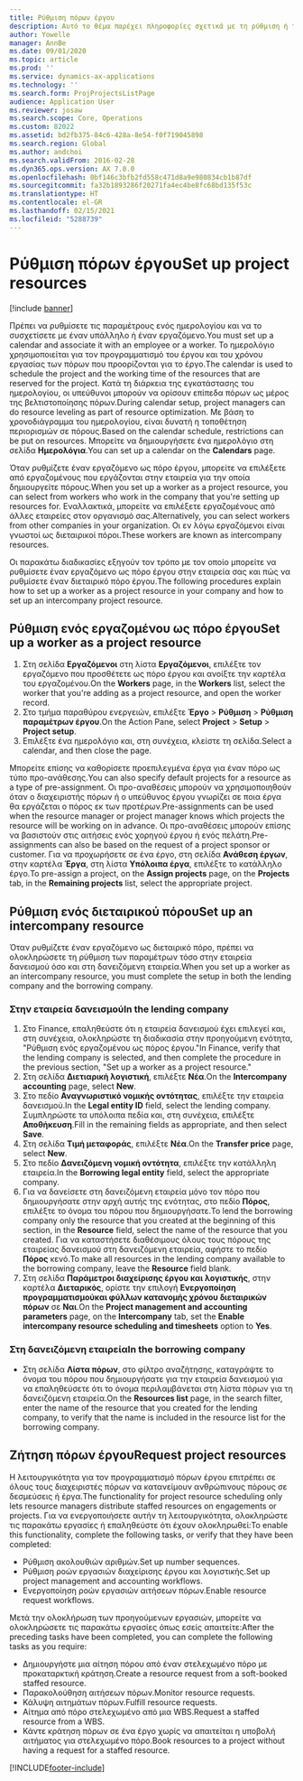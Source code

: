 ```yaml
---
title: Ρύθμιση πόρων έργου
description: Αυτό το θέμα παρέχει πληροφορίες σχετικά με τη ρύθμιση ή τη ζήτηση πόρων έργου.
author: Yowelle
manager: AnnBe
ms.date: 09/01/2020
ms.topic: article
ms.prod: ''
ms.service: dynamics-ax-applications
ms.technology: ''
ms.search.form: ProjProjectsListPage
audience: Application User
ms.reviewer: josaw
ms.search.scope: Core, Operations
ms.custom: 82022
ms.assetid: bd2fb375-84c6-428a-8e54-f0f719045898
ms.search.region: Global
ms.author: andchoi
ms.search.validFrom: 2016-02-28
ms.dyn365.ops.version: AX 7.0.0
ms.openlocfilehash: 0bf146c3bfb2fd558c471d8a9e980834cb1b87df
ms.sourcegitcommit: fa32b1893286f20271fa4ec4be8fc68bd135f53c
ms.translationtype: HT
ms.contentlocale: el-GR
ms.lasthandoff: 02/15/2021
ms.locfileid: "5288739"
---
```

# <a name="set-up-project-resources"></a><span data-ttu-id="a464d-103">Ρύθμιση πόρων έργου</span><span class="sxs-lookup"><span data-stu-id="a464d-103">Set up project resources</span></span>

[!include [banner](../includes/banner.md)]

<span data-ttu-id="a464d-104">Πρέπει να ρυθμίσετε τις παραμέτρους ενός ημερολογίου και να το συσχετίσετε με έναν υπάλληλο ή έναν εργαζόμενο.</span><span class="sxs-lookup"><span data-stu-id="a464d-104">You must set up a calendar and associate it with an employee or a worker.</span></span> <span data-ttu-id="a464d-105">Το ημερολόγιο χρησιμοποιείται για τον προγραμματισμό του έργου και του χρόνου εργασίας των πόρων που προορίζονται για το έργο.</span><span class="sxs-lookup"><span data-stu-id="a464d-105">The calendar is used to schedule the project and the working time of the resources that are reserved for the project.</span></span> <span data-ttu-id="a464d-106">Κατά τη διάρκεια της εγκατάστασης του ημερολογίου, οι υπεύθυνοι μπορούν να ορίσουν επίπεδα πόρων ως μέρος της βελτιστοποίησης πόρων.</span><span class="sxs-lookup"><span data-stu-id="a464d-106">During calendar setup, project managers can do resource leveling as part of resource optimization.</span></span> <span data-ttu-id="a464d-107">Με βάση το χρονοδιάγραμμα του ημερολογίου, είναι δυνατή η τοποθέτηση περιορισμών σε πόρους.</span><span class="sxs-lookup"><span data-stu-id="a464d-107">Based on the calendar schedule, restrictions can be put on resources.</span></span> <span data-ttu-id="a464d-108">Μπορείτε να δημιουργήσετε ένα ημερολόγιο στη σελίδα **Ημερολόγια**.</span><span class="sxs-lookup"><span data-stu-id="a464d-108">You can set up a calendar on the **Calendars** page.</span></span>

<span data-ttu-id="a464d-109">Όταν ρυθμίζετε έναν εργαζόμενο ως πόρο έργου, μπορείτε να επιλέξετε από εργαζομένους που εργάζονται στην εταιρεία για την οποία δημιουργείτε πόρους.</span><span class="sxs-lookup"><span data-stu-id="a464d-109">When you set up a worker as a project resource, you can select from workers who work in the company that you're setting up resources for.</span></span> <span data-ttu-id="a464d-110">Εναλλακτικά, μπορείτε να επιλέξετε εργαζομένους από άλλες εταιρείες στον οργανισμό σας.</span><span class="sxs-lookup"><span data-stu-id="a464d-110">Alternatively, you can select workers from other companies in your organization.</span></span> <span data-ttu-id="a464d-111">Οι εν λόγω εργαζόμενοι είναι γνωστοί ως διεταιρικοί πόροι.</span><span class="sxs-lookup"><span data-stu-id="a464d-111">These workers are known as intercompany resources.</span></span>

<span data-ttu-id="a464d-112">Οι παρακάτω διαδικασίες εξηγούν τον τρόπο με τον οποίο μπορείτε να ρυθμίσετε έναν εργαζόμενο ως πόρο έργου στην εταιρεία σας και πώς να ρυθμίσετε έναν διεταιρικό πόρο έργου.</span><span class="sxs-lookup"><span data-stu-id="a464d-112">The following procedures explain how to set up a worker as a project resource in your company and how to set up an intercompany project resource.</span></span>

## <a name="set-up-a-worker-as-a-project-resource"></a><span data-ttu-id="a464d-113">Ρύθμιση ενός εργαζομένου ως πόρο έργου</span><span class="sxs-lookup"><span data-stu-id="a464d-113">Set up a worker as a project resource</span></span>

1. <span data-ttu-id="a464d-114">Στη σελίδα **Εργαζόμενοι** στη λίστα **Εργαζόμενοι**, επιλέξτε τον εργαζόμενο που προσθέτετε ως πόρο έργου και ανοίξτε την καρτέλα του εργαζομένου.</span><span class="sxs-lookup"><span data-stu-id="a464d-114">On the **Workers** page, in the **Workers** list, select the worker that you're adding as a project resource, and open the worker record.</span></span>
2. <span data-ttu-id="a464d-115">Στο τμήμα παραθύρου ενεργειών, επιλέξτε **Έργο** &gt; **Ρύθμιση** &gt; **Ρύθμιση παραμέτρων έργου**.</span><span class="sxs-lookup"><span data-stu-id="a464d-115">On the Action Pane, select **Project** &gt; **Setup** &gt; **Project setup**.</span></span>
3. <span data-ttu-id="a464d-116">Επιλέξτε ένα ημερολόγιο και, στη συνέχεια, κλείστε τη σελίδα.</span><span class="sxs-lookup"><span data-stu-id="a464d-116">Select a calendar, and then close the page.</span></span>

<span data-ttu-id="a464d-117">Μπορείτε επίσης να καθορίσετε προεπιλεγμένα έργα για έναν πόρο ως τύπο προ-ανάθεσης.</span><span class="sxs-lookup"><span data-stu-id="a464d-117">You can also specify default projects for a resource as a type of pre-assignment.</span></span> <span data-ttu-id="a464d-118">Οι προ-αναθέσεις μπορούν να χρησιμοποιηθούν όταν ο διαχειριστής πόρων ή ο υπεύθυνος έργου γνωρίζει σε ποια έργα θα εργάζεται ο πόρος εκ των προτέρων.</span><span class="sxs-lookup"><span data-stu-id="a464d-118">Pre-assignments can be used when the resource manager or project manager knows which projects the resource will be working on in advance.</span></span> <span data-ttu-id="a464d-119">Οι προ-αναθέσεις μπορούν επίσης να βασιστούν στις αιτήσεις ενός χορηγού έργου ή ενός πελάτη.</span><span class="sxs-lookup"><span data-stu-id="a464d-119">Pre-assignments can also be based on the request of a project sponsor or customer.</span></span> <span data-ttu-id="a464d-120">Για να προχωρήσετε σε ένα έργο, στη σελίδα **Ανάθεση έργων**, στην καρτέλα **Έργα**, στη λίστα **Υπόλοιπα έργα**, επιλέξτε το κατάλληλο έργο.</span><span class="sxs-lookup"><span data-stu-id="a464d-120">To pre-assign a project, on the **Assign projects** page, on the **Projects** tab, in the **Remaining projects** list, select the appropriate project.</span></span>

## <a name="set-up-an-intercompany-resource"></a><span data-ttu-id="a464d-121">Ρύθμιση ενός διεταιρικού πόρου</span><span class="sxs-lookup"><span data-stu-id="a464d-121">Set up an intercompany resource</span></span>

<span data-ttu-id="a464d-122">Όταν ρυθμίζετε έναν εργαζόμενο ως διεταιρικό πόρο, πρέπει να ολοκληρώσετε τη ρύθμιση των παραμέτρων τόσο στην εταιρεία δανεισμού όσο και στη δανειζόμενη εταιρεία.</span><span class="sxs-lookup"><span data-stu-id="a464d-122">When you set up a worker as an intercompany resource, you must complete the setup in both the lending company and the borrowing company.</span></span>

### <a name="in-the-lending-company"></a><span data-ttu-id="a464d-123">Στην εταιρεία δανεισμού</span><span class="sxs-lookup"><span data-stu-id="a464d-123">In the lending company</span></span>

1. <span data-ttu-id="a464d-124">Στο Finance, επαληθεύστε ότι η εταιρεία δανεισμού έχει επιλεγεί και, στη συνέχεια, ολοκληρώστε τη διαδικασία στην προηγούμενη ενότητα, "Ρύθμιση ενός εργαζομένου ως πόρος έργου."</span><span class="sxs-lookup"><span data-stu-id="a464d-124">In Finance, verify that the lending company is selected, and then complete the procedure in the previous section, "Set up a worker as a project resource."</span></span>
2. <span data-ttu-id="a464d-125">Στη σελίδα **Διετιαρική λογιστική**, επιλέξτε **Νέα**.</span><span class="sxs-lookup"><span data-stu-id="a464d-125">On the **Intercompany accounting** page, select **New**.</span></span>
3. <span data-ttu-id="a464d-126">Στο πεδίο **Αναγνωριστικό νομικής οντότητας**, επιλέξτε την εταιρεία δανεισμού.</span><span class="sxs-lookup"><span data-stu-id="a464d-126">In the **Legal entity ID** field, select the lending company.</span></span> <span data-ttu-id="a464d-127">Συμπληρώστε τα υπόλοιπα πεδία και, στη συνέχεια, επιλέξτε **Αποθήκευση**.</span><span class="sxs-lookup"><span data-stu-id="a464d-127">Fill in the remaining fields as appropriate, and then select **Save**.</span></span>
4. <span data-ttu-id="a464d-128">Στη σελίδα **Τιμή μεταφοράς**, επιλέξτε **Νέα**.</span><span class="sxs-lookup"><span data-stu-id="a464d-128">On the **Transfer price** page, select **New**.</span></span>
5. <span data-ttu-id="a464d-129">Στο πεδίο **Δανειζόμενη νομική οντότητα**, επιλέξτε την κατάλληλη εταιρεία.</span><span class="sxs-lookup"><span data-stu-id="a464d-129">In the **Borrowing legal entity** field, select the appropriate company.</span></span>
6. <span data-ttu-id="a464d-130">Για να δανείσετε στη δανειζόμενη εταιρεία μόνο τον πόρο που δημιουργήσατε στην αρχή αυτής της ενότητας, στο πεδίο **Πόρος**, επιλέξτε το όνομα του πόρου που δημιουργήσατε.</span><span class="sxs-lookup"><span data-stu-id="a464d-130">To lend the borrowing company only the resource that you created at the beginning of this section, in the **Resource** field, select the name of the resource that you created.</span></span> <span data-ttu-id="a464d-131">Για να καταστήσετε διαθέσιμους όλους τους πόρους της εταιρείας δανεισμού στη δανειζόμενη εταιρεία, αφήστε το πεδίο **Πόρος** κενό.</span><span class="sxs-lookup"><span data-stu-id="a464d-131">To make all resources in the lending company available to the borrowing company, leave the **Resource** field blank.</span></span>
7. <span data-ttu-id="a464d-132">Στη σελίδα **Παράμετροι διαχείρισης έργου και λογιστικής**, στην καρτέλα **Διεταρικός**, ορίστε την επιλογή **Ενεργοποίηση προγραμματισμούκαι φύλλων κατανομής χρόνου διεταιρικών πόρων** σε **Ναι**.</span><span class="sxs-lookup"><span data-stu-id="a464d-132">On the **Project management and accounting parameters** page, on the **Intercompany** tab, set the **Enable intercompany resource scheduling and timesheets** option to **Yes**.</span></span>

### <a name="in-the-borrowing-company"></a><span data-ttu-id="a464d-133">Στη δανειζόμενη εταιρεία</span><span class="sxs-lookup"><span data-stu-id="a464d-133">In the borrowing company</span></span>

- <span data-ttu-id="a464d-134">Στη σελίδα **Λίστα πόρων**, στο φίλτρο αναζήτησης, καταγράψτε το όνομα του πόρου που δημιουργήσατε για την εταιρεία δανεισμού για να επαληθεύσετε ότι το όνομα περιλαμβάνεται στη λίστα πόρων για τη δανειζόμενη εταιρεία.</span><span class="sxs-lookup"><span data-stu-id="a464d-134">On the **Resources list** page, in the search filter, enter the name of the resource that you created for the lending company, to verify that the name is included in the resource list for the borrowing company.</span></span>

## <a name="request-project-resources"></a><span data-ttu-id="a464d-135">Ζήτηση πόρων έργου</span><span class="sxs-lookup"><span data-stu-id="a464d-135">Request project resources</span></span>
<span data-ttu-id="a464d-136">Η λειτουργικότητα για τον προγραμματισμό πόρων έργου επιτρέπει σε όλους τους διαχειριστές πόρων να κατανείμουν ανθρώπινους πόρους σε δεσμεύσεις ή έργα.</span><span class="sxs-lookup"><span data-stu-id="a464d-136">The functionality for project resource scheduling only lets resource managers distribute staffed resources on engagements or projects.</span></span> <span data-ttu-id="a464d-137">Για να ενεργοποιήσετε αυτήν τη λειτουργικότητα, ολοκληρώστε τις παρακάτω εργασίες ή επαληθεύστε ότι έχουν ολοκληρωθεί:</span><span class="sxs-lookup"><span data-stu-id="a464d-137">To enable this functionality, complete the following tasks, or verify that they have been completed:</span></span>

- <span data-ttu-id="a464d-138">Ρύθμιση ακολουθιών αριθμών.</span><span class="sxs-lookup"><span data-stu-id="a464d-138">Set up number sequences.</span></span>
- <span data-ttu-id="a464d-139">Ρύθμιση ροών εργασιών διαχείρισης έργου και λογιστικής.</span><span class="sxs-lookup"><span data-stu-id="a464d-139">Set up project management and accounting workflows.</span></span>
- <span data-ttu-id="a464d-140">Ενεργοποίηση ροών εργασιών αιτήσεων πόρων.</span><span class="sxs-lookup"><span data-stu-id="a464d-140">Enable resource request workflows.</span></span>

<span data-ttu-id="a464d-141">Μετά την ολοκλήρωση των προηγούμενων εργασιών, μπορείτε να ολοκληρώσετε τις παρακάτω εργασίες όπως εσείς απαιτείτε:</span><span class="sxs-lookup"><span data-stu-id="a464d-141">After the preceding tasks have been completed, you can complete the following tasks as you require:</span></span>

- <span data-ttu-id="a464d-142">Δημιουργήστε μια αίτηση πόρου από έναν στελεχωμένο πόρο με προκαταρκτική κράτηση.</span><span class="sxs-lookup"><span data-stu-id="a464d-142">Create a resource request from a soft-booked staffed resource.</span></span>
- <span data-ttu-id="a464d-143">Παρακολούθηση αιτήσεων πόρων.</span><span class="sxs-lookup"><span data-stu-id="a464d-143">Monitor resource requests.</span></span>
- <span data-ttu-id="a464d-144">Κάλυψη αιτημάτων πόρων.</span><span class="sxs-lookup"><span data-stu-id="a464d-144">Fulfill resource requests.</span></span>
- <span data-ttu-id="a464d-145">Αίτημα από πόρο στελεχωμένο από μια WBS.</span><span class="sxs-lookup"><span data-stu-id="a464d-145">Request a staffed resource from a WBS.</span></span>
- <span data-ttu-id="a464d-146">Κάντε κράτηση πόρων σε ένα έργο χωρίς να απαιτείται η υποβολή αιτήματος για στελεχωμένο πόρο.</span><span class="sxs-lookup"><span data-stu-id="a464d-146">Book resources to a project without having a request for a staffed resource.</span></span>


[!INCLUDE[footer-include](../includes/footer-banner.md)]